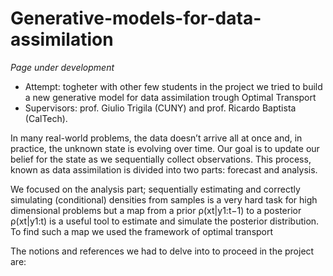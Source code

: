 # Generative-models-for-data-assimilation
_Page under development_

- Attempt: togheter with other few students in the project we tried to build a new generative model for data assimilation trough Optimal Transport
- Supervisors: prof. Giulio Trigila (CUNY) and prof. Ricardo Baptista (CalTech).

In many real-world problems, the data doesn’t arrive all at once and, in practice, the unknown state is evolving over time.
Our goal is to update our belief for the state as we sequentially collect observations. This process, known as data assimilation is divided into two parts: forecast and analysis.

We focused on the analysis part; sequentially estimating and correctly simulating (conditional) densities from samples is a very hard task for high dimensional problems but a map from a prior ρ(xt|y1:t−1) to a posterior ρ(xt|y1:t) is a useful tool to estimate and simulate the posterior distribution. To find such a map we used the framework of optimal transport 

The notions and references we had to delve into to proceed in the project are:
